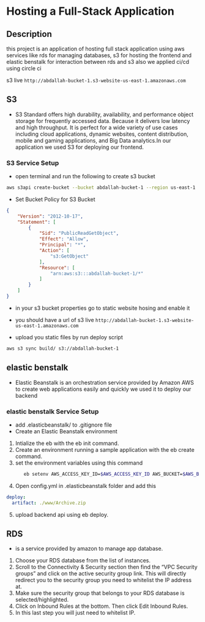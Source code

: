 # Hosting a Full-Stack Application

## Description
 this project is an application of hosting full stack application using 
 aws services like rds for managing databases, s3 for hosting the frontend
 and elastic benstalk for interaction between rds and s3
 also we applied ci/cd using circle ci

s3 live `http://abdallah-bucket-1.s3-website-us-east-1.amazonaws.com`

## S3
- S3 Standard offers high durability, availability, and performance object storage for frequently accessed data. Because it delivers low latency and high throughput. It is perfect for a wide variety of use cases including cloud applications, dynamic websites, content distribution, mobile and gaming applications, and Big Data analytics.In our application we used S3 for deploying our frontend.


### S3 Service Setup

- open terminal  and run the following to create s3 bucket

```bash
aws s3api create-bucket --bucket abdallah-bucket-1 --region us-east-1
```
- Set Bucket Policy for S3 Bucket

```json
{
    "Version": "2012-10-17",
    "Statement": [
        {
            "Sid": "PublicReadGetObject",
            "Effect": "Allow",
            "Principal": "*",
            "Action": [
                "s3:GetObject"
            ],
            "Resource": [
                "arn:aws:s3:::abdallah-bucket-1/*"
            ]
        }
    ]
}

```
- in your s3 bucket properties go to static website hosing and enable it

- you should have a url of s3 live `http://abdallah-bucket-1.s3-website-us-east-1.amazonaws.com`

- upload you static files by run deploy script

```bash
aws s3 sync build/ s3://abdallah-bucket-1
```

## elastic benstalk

- Elastic Beanstalk is an orchestration service provided by Amazon AWS to create web applications easily and quickly we used it to deploy our backend


### elastic benstalk Service Setup
- add .elasticbeanstalk/ to .gitignore file
- Create an Elastic Beanstalk environment
 1. Intialize the eb with the eb init command.
 2. Create an environment running a sample application with the eb create command.
 3. set the environment variables using this command
    ```bash
       eb setenv AWS_ACCESS_KEY_ID=$AWS_ACCESS_KEY_ID AWS_BUCKET=$AWS_BUCKET AWS_DEFAULT_REGION=$AWS_DEFAULT_REGION AWS_PROFILE=$AWS_PROFILE AWS_SECRET_ACCESS_KEY=$AWS_SECRET_ACCESS_KEY DB_PORT=$DB_PORT JWT_SECRET=$JWT_SECRET PORT=$PORT POSTGRES_DB=$POSTGRES_DB POSTGRES_HOST=$POSTGRES_HOST POSTGRES_PASSWORD=$POSTGRES_PASSWORD POSTGRES_USERNAME=$POSTGRES_USERNAME URL=$URL
    ```
 4. Open config.yml in .elasticbeanstalk folder and add this

```yml
deploy:
  artifact: ./www/Archive.zip
```
5. upload backend api using eb deploy.



## RDS
- is a service provided by amazon to manage app database.

1. Choose your RDS database from the list of instances.
2. Scroll to the Connectivity & Security section then find the “VPC Security groups” and click on the  active security group link. This will directly redirect you to the security group you need to whitelist the IP address at.
3. Make sure the security group that belongs to your RDS database is selected/highlighted.
4. Click on Inbound Rules at the bottom. Then click Edit Inbound Rules.
5. In this last step you will just need to whitelist IP.





